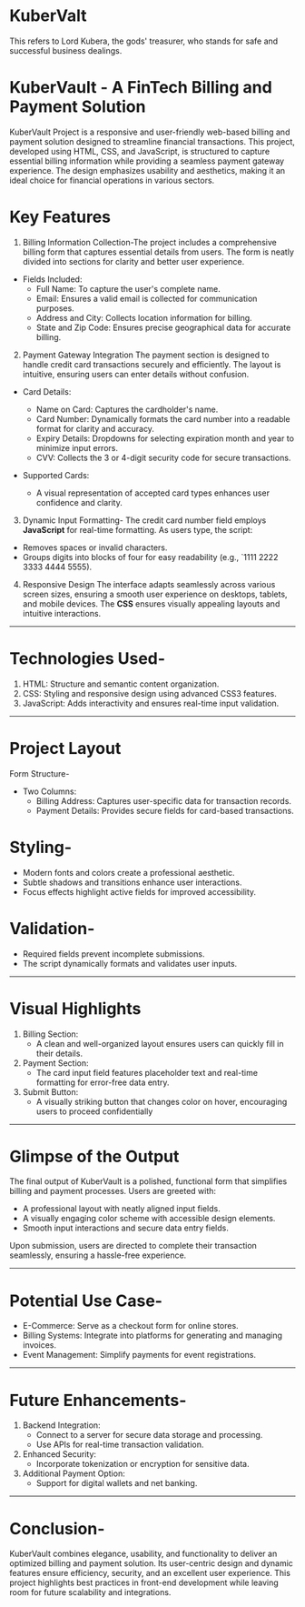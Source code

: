 # KuberValt
This refers to Lord Kubera, the gods' treasurer, who stands for safe and successful business dealings.

# KuberVault - A FinTech Billing and Payment Solution

KuberVault Project is a responsive and user-friendly web-based billing and payment solution designed to streamline financial transactions. This project, developed using HTML, CSS, and JavaScript, is structured to capture essential billing information while providing a seamless payment gateway experience. The design emphasizes usability and aesthetics, making it an ideal choice for financial operations in various sectors.

# Key Features
1. Billing Information Collection-The project includes a comprehensive billing form that captures essential details from users. The form is neatly divided into sections for clarity and better user experience.

- Fields Included:
  - Full Name: To capture the user's complete name.
  - Email: Ensures a valid email is collected for communication purposes.
  - Address and City: Collects location information for billing.
  - State and Zip Code: Ensures precise geographical data for accurate billing.

2. Payment Gateway Integration
The payment section is designed to handle credit card transactions securely and efficiently. The layout is intuitive, ensuring users can enter details without confusion.

- Card Details:
  - Name on Card: Captures the cardholder's name.
  - Card Number: Dynamically formats the card number into a readable format for clarity and accuracy.
  - Expiry Details: Dropdowns for selecting expiration month and year to minimize input errors.
  - CVV: Collects the 3 or 4-digit security code for secure transactions.
  
- Supported Cards:
  - A visual representation of accepted card types enhances user confidence and clarity.

3. Dynamic Input Formatting-
The credit card number field employs **JavaScript** for real-time formatting. As users type, the script:
- Removes spaces or invalid characters.
- Groups digits into blocks of four for easy readability (e.g., `1111 2222 3333 4444 5555).

4. Responsive Design
The interface adapts seamlessly across various screen sizes, ensuring a smooth user experience on desktops, tablets, and mobile devices. The **CSS** ensures visually appealing layouts and intuitive interactions.

---
# Technologies Used-
1. HTML: Structure and semantic content organization.
2. CSS: Styling and responsive design using advanced CSS3 features.
3. JavaScript: Adds interactivity and ensures real-time input validation.

---
# Project Layout
Form Structure-
- Two Columns:
  - Billing Address: Captures user-specific data for transaction records.
  - Payment Details: Provides secure fields for card-based transactions.
# Styling-
- Modern fonts and colors create a professional aesthetic.
- Subtle shadows and transitions enhance user interactions.
- Focus effects highlight active fields for improved accessibility.
# Validation-
- Required fields prevent incomplete submissions.
- The script dynamically formats and validates user inputs.

---
# Visual Highlights
1. Billing Section:
   - A clean and well-organized layout ensures users can quickly fill in their details.
2. Payment Section:
   - The card input field features placeholder text and real-time formatting for error-free data entry.
3. Submit Button:
   - A visually striking button that changes color on hover, encouraging users to proceed confidentially
---
# Glimpse of the Output

The final output of KuberVault is a polished, functional form that simplifies billing and payment processes. Users are greeted with:
- A professional layout with neatly aligned input fields.
- A visually engaging color scheme with accessible design elements.
- Smooth input interactions and secure data entry fields.

Upon submission, users are directed to complete their transaction seamlessly, ensuring a hassle-free experience.

---
# Potential Use Case-
- E-Commerce: Serve as a checkout form for online stores.
- Billing Systems: Integrate into platforms for generating and managing invoices.
- Event Management: Simplify payments for event registrations.
---
# Future Enhancements-
1. Backend Integration:
   - Connect to a server for secure data storage and processing.
   - Use APIs for real-time transaction validation.
2. Enhanced Security:
   - Incorporate tokenization or encryption for sensitive data.
3. Additional Payment Option:
   - Support for digital wallets and net banking.
---
# Conclusion-
KuberVault combines elegance, usability, and functionality to deliver an optimized billing and payment solution. Its user-centric design and dynamic features ensure efficiency, security, and an excellent user experience. This project highlights best practices in front-end development while leaving room for future scalability and integrations.



